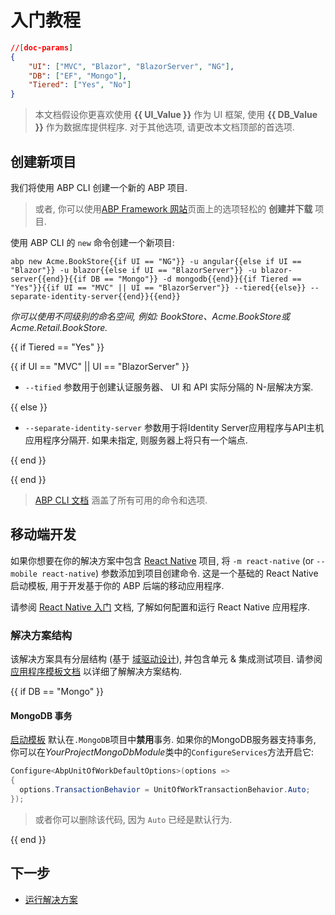 # 入门教程

````json
//[doc-params]
{
    "UI": ["MVC", "Blazor", "BlazorServer", "NG"],
    "DB": ["EF", "Mongo"],
    "Tiered": ["Yes", "No"]
}
````

> 本文档假设你更喜欢使用 **{{ UI_Value }}** 作为 UI 框架, 使用 **{{ DB_Value }}** 作为数据库提供程序. 对于其他选项, 请更改本文档顶部的首选项.

## 创建新项目

我们将使用 ABP CLI 创建一个新的 ABP 项目.

> 或者, 你可以使用[ABP Framework 网站](https://abp.io/get-started)页面上的选项轻松的 **创建并下载** 项目.

使用 ABP CLI 的 `new` 命令创建一个新项目:

````shell
abp new Acme.BookStore{{if UI == "NG"}} -u angular{{else if UI == "Blazor"}} -u blazor{{else if UI == "BlazorServer"}} -u blazor-server{{end}}{{if DB == "Mongo"}} -d mongodb{{end}}{{if Tiered == "Yes"}}{{if UI == "MVC" || UI == "BlazorServer"}} --tiered{{else}} --separate-identity-server{{end}}{{end}}
````

*你可以使用不同级别的命名空间, 例如: BookStore、Acme.BookStore或 Acme.Retail.BookStore.*

{{ if Tiered == "Yes" }}

{{ if UI == "MVC" || UI == "BlazorServer" }}

* `--tified` 参数用于创建认证服务器、 UI 和 API 实际分隔的 N-层解决方案.

{{ else }}

* `--separate-identity-server` 参数用于将Identity Server应用程序与API主机应用程序分隔开. 如果未指定, 则服务器上将只有一个端点.

{{ end }}

{{ end }}

> [ABP CLI 文档](./CLI.md) 涵盖了所有可用的命令和选项.

## 移动端开发

如果你想要在你的解决方案中包含 [React Native](https://reactnative.dev/) 项目, 将 `-m react-native` (or `--mobile react-native`) 参数添加到项目创建命令. 这是一个基础的 React Native 启动模板, 用于开发基于你的 ABP 后端的移动应用程序.

请参阅 [React Native 入门](Getting-Started-React-Native.md) 文档, 了解如何配置和运行 React Native 应用程序.

### 解决方案结构

该解决方案具有分层结构 (基于 [域驱动设计](Domain-Driven-Design.md)), 并包含单元 & 集成测试项目. 请参阅 [应用程序模板文档](Startup-Templates/Application.md) 以详细了解解决方案结构.

{{ if DB == "Mongo" }}

#### MongoDB 事务

[启动模板](Startup-templates/Index.md) 默认在`.MongoDB`项目中**禁用**事务. 如果你的MongoDB服务器支持事务, 你可以在*YourProjectMongoDbModule*类中的`ConfigureServices`方法开启它:

  ```csharp
Configure<AbpUnitOfWorkDefaultOptions>(options =>
{
    options.TransactionBehavior = UnitOfWorkTransactionBehavior.Auto;
});
  ```

> 或者你可以删除该代码, 因为 `Auto` 已经是默认行为.

{{ end }}

## 下一步

* [运行解决方案](Getting-Started-Running-Solution.md)